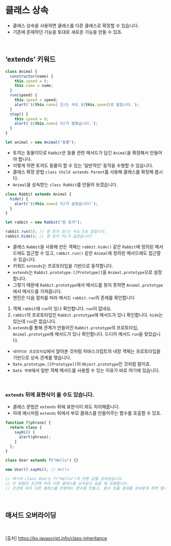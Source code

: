 # 클래스 상속

- 클래스 상속을 사용하면 클래스를 다른 클래스로 확장할 수 있습니다.
- 기존에 존재하던 기능을 토대로 새로운 기능을 만들 수 있죠.

<br>

## ‘extends’ 키워드

```js
class Animal {
  constructor(name) {
    this.speed = 0;
    this.name = name;
  }
  run(speed) {
    this.speed = speed;
    alert(`${this.name} 은/는 속도 ${this.speed}로 달립니다.`);
  }
  stop() {
    this.speed = 0;
    alert(`${this.name} 이/가 멈췄습니다.`);
  }
}

let animal = new Animal("동물");
```

- 토끼는 동물이므로 `Rabbit`은 동물 관련 메서드가 담긴 `Animal`을 확장해서 만들어야 합니다.
- 이렇게 하면 토끼도 동물이 할 수 있는 ‘일반적인’ 동작을 수행할 수 있습니다.
- 클래스 확장 문법 `class Child extends Parent`를 사용해 클래스를 확장해 봅시다.
- `Animal`을 상속받는 `class Rabbit`를 만들어 보겠습니다.

```js
class Rabbit extends Animal {
  hide() {
    alert(`${this.name} 이/가 숨었습니다!`);
  }
}

let rabbit = new Rabbit("흰 토끼");

rabbit.run(5); // 흰 토끼 은/는 속도 5로 달립니다.
rabbit.hide(); // 흰 토끼 이/가 숨었습니다!
```

- 클래스 `Rabbit`을 사용해 만든 객체는 `rabbit.hide()` 같은 `Rabbit`에 정의된 메서드에도 접근할 수 있고, `rabbit.run()` 같은 `Animal`에 정의된 메서드에도 접근할 수 있습니다.
- 키워드 `extends`는 프로토타입을 기반으로 동작합니다.
- `extends`는 `Rabbit.prototype.[[Prototype]]`을 `Animal.prototype`으로 설정합니다.
- 그렇기 때문에 `Rabbit.prototype`에서 메서드를 찾지 못하면 `Animal.prototype`에서 메서드를 가져옵니다.
- 엔진은 다음 절차를 따라 메서드 `rabbit.run`의 존재를 확인합니다

1. 객체 `rabbit`에 `run`이 있나 확인합니다. `run`이 없네요.
2. `rabbit`의 프로토타입인 `Rabbit.prototype`에 메서드가 있나 확인합니다. `hide`는 있는데 `run`은 없습니다.
3. `extends`를 통해 관계가 만들어진 `Rabbit.prototype`의 프로토타입, `Animal.prototype`에 메서드가 있나 확인합니다. 드디어 메서드 `run`을 찾았습니다.

- `네이티브 프로토타입`에서 알아본 것처럼 자바스크립트의 내장 객체는 프로토타입을 기반으로 상속 관계를 맺습니다.
- `Date.prototype.[[Prototype]]`이 `Object.prototype`인 것처럼 말이죠.
- `Date 객체`에서 일반 객체 메서드를 사용할 수 있는 이유가 바로 여기에 있습니다.

<br>

### `extends` 뒤에 표현식이 올 수도 있습니다.

- 클래스 문법은 `extends` 뒤에 표현식이 와도 처리해줍니다.
- 아래 예시처럼 `extends` 뒤에서 부모 클래스를 만들어주는 함수를 호출할 수 있죠.

```js
function f(phrase) {
  return class {
    sayHi() {
      alert(phrase);
    }
  };
}

class User extends f("Hello") {}

new User().sayHi(); // Hello

// 여기서 class User는 f("Hello")의 반환 값을 상속받습니다.
// 이 방법은 조건에 따라 다른 클래스를 상속받고 싶을 때 유용합니다.
// 조건에 따라 다른 클래스를 반환하는 함수를 만들고, 함수 호출 결과를 상속받게 하면 됩니다.
```

<br>

## 매서드 오버라이딩

<br>

[출처]
https://ko.javascript.info/class-inheritance
